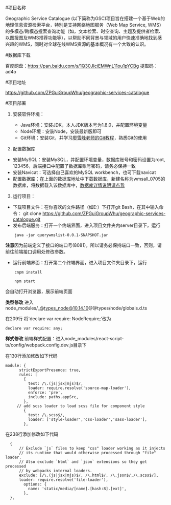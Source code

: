 ﻿#项目名称

Geographic Service Catalogue (以下简称为GSC)项目旨在搭建一个基于Web的地理信息资源检索平台，特别是支持网络地图服务（Web Map Service, WMS）的多模态/跨模态搜索查询功能（如，文本检索、时空查询、主题及提供者检索、以图搜图及WMS推荐功能等），以帮助不同背景与领域的用户快速准确地找到感兴趣的WMS，同时对全球在线WMS资源的基本概况有一个大致的认识。

#数据库下载

百度网盘：https://pan.baidu.com/s/1Q30JIciEMWnL11ou1pYCBg   提取码：ad4o

#项目地址

https://github.com/ZPGuiGroupWhu/geographic-services-catalogue

#项目部署

1.	安装软件环境：
	* Java环境：安装JDK，本人JDK版本号为1.8.0，并配置环境变量
	* Node环境：安装Node，安装最新版即可
	* Git环境：安装Git，并学习[廖雪峰老师的Git教程](https://www.liaoxuefeng.com/wiki/0013739516305929606dd18361248578c67b8067c8c017b000/001373962845513aefd77a99f4145f0a2c7a7ca057e7570000 )，熟悉Git的使用

2.	配置数据库
*	安装MySQL：安装MySQL，并配置环境变量，数据库账号和密码设置为root, 123456，后端接口中配置了数据库账号密码，请务必保持一致
*	安装Navicat：可选择自己喜欢的MySQL workbench，也可下载navicat
*	配置数据库：在上面的数据库地址中下载数据库，新建名称为wmsall_0705的数据库，将数据载入该数据库中，[数据库详情说明请点我](https://docs.qq.com/doc/DUGZoZG5iVEVRUGZj)

3.	运行项目：
* 下载项目文件：在你喜欢的文件路径（如E:）下打开git Bash，在其中输入命令：
    git clone https://github.com/ZPGuiGroupWhu/geographic-services-catalogue.git
* 发布后端服务：打开一个终端界面，进入项目文件夹内server目录下，运行
```
    java -jar querywmslist-0.0.1-SNAPSHOT.jar 
```
**注意**因为前端定义了接口的端口号(8081)，所以请务必保持端口一致，否则，请前往前端接口调用处修改参数。
* 运行前端界面：打开第二个终端界面，进入项目文件夹目录下，运行
```
    cnpm install 
```
```
    npm start
```
会自动打开浏览器，展示前端页面

**类型修改**
进入node_modules/_@types_node@10.14.10@@types/node/globals.d.ts

在209行 将'declare var require: NodeRequire;'改为
  ```
  declare var require: any;
  ```

**样式修改**
前端样式配置：进入node_modules/react-script-ts/config/webpack.config.dev.js目录下

在130行添加修改如下代码
```
module: {
      strictExportPresence: true,
      rules: [
        {
          test: /\.(js|jsx|mjs)$/,
          loader: require.resolve('source-map-loader'),
          enforce: 'pre',
          include: paths.appSrc,
        },
     // add scss loader to load scss file for component style
        {
          test: /\.scss$/,
          loader: ['style-loader','css-loader','sass-loader'],
        },
```
在238行添加修改如下代码
```
  {
      // Exclude `js` files to keep "css" loader working as it injects
      // its runtime that would otherwise processed through "file" loader.
      // Also exclude `html` and `json` extensions so they get processed
      // by webpacks internal loaders.
      exclude: [/\.(js|jsx|mjs)$/, /\.html$/, /\.json$/,/\.scss$/],
      loader: require.resolve('file-loader'),
        options: {
          name: 'static/media/[name].[hash:8].[ext]',
        },
  },
```


